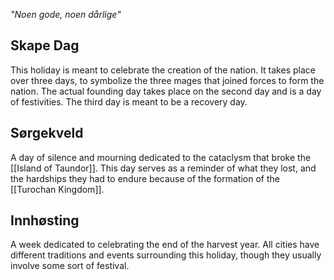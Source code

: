 *"Noen gode, noen dårlige"*
## Skape Dag
This holiday is meant to celebrate the creation of the nation. It takes place over three days, to symbolize the three mages that joined forces to form the nation. The actual founding day takes place on the second day and is a day of festivities. The third day is meant to be a recovery day.
## Sørgekveld
A day of silence and mourning dedicated to the cataclysm that broke the [[Island of Taundor]]. This day serves as a reminder of what they lost, and the hardships they had to endure because of the formation of the [[Turochan Kingdom]].
## Innhøsting
A week dedicated to celebrating the end of the harvest year. All cities have different traditions and events surrounding this holiday, though they usually involve some sort of festival.
